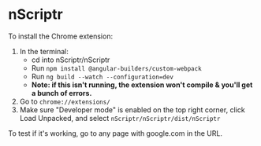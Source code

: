 # nScriptr

To install the Chrome extension:
1. In the terminal: 
   - cd into nScriptr/nScriptr
   - Run `npm install @angular-builders/custom-webpack`
   - Run `ng build --watch --configuration=dev`
   - **Note: if this isn't running, the extension won't compile & you'll get a bunch of errors.**
2. Go to `chrome://extensions/`
3. Make sure "Developer mode" is enabled on the top right corner, click Load Unpacked, and select `nScriptr/nScriptr/dist/nScriptr`

To test if it's working, go to any page with google.com in the URL.



